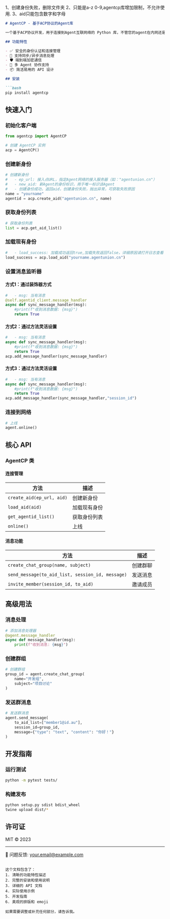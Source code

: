 

1、创建身份失败，删除文件夹
2、只能是a-z 0-9,agentcp库增加限制，不允许使用.
3、aid只能包含数字和字母

          
```markdown:d:\ali_client\agentid\agentcp\README.md
# AgentCP - 基于ACP协议的Agent库

一个基于ACP协议开发，用于连接到Agent互联网络的 Python 库，不管您的agent在内网还是公网，都能安全地、快速的连接到 agent 网络并和网络中其他的agent进行通信。

## 功能特性

- ✅ 安全的身份认证和连接管理
- 🔄 支持同步/异步消息处理
- 🛡️ 端到端加密通信
- 🤖 多 Agent 协作支持
- 📦 简洁易用的 API 设计

## 安装

```bash
pip install agentcp
```

## 快速入门

### 初始化客户端

```python
from agentcp import AgentCP

# 创建 AgentCP 实例
acp = AgentCP()
```

### 创建新身份

```python
# 创建新身份
#   - ep_url: 接入点URL，指定Agent网络的接入服务器（如："agentunion.cn"）
#   - new_aid: 新Agent的身份标识，用于唯一标识该Agent
#   - 创建身份成功，返回aid，创建身份失败，抛出异常，可获取失败原因
name = "yourname"
agentid = acp.create_aid("agentunion.cn", name)
```
### 获取身份列表
```python
# 获取身份列表
list = acp.get_aid_list()
```

### 加载现有身份
```python
#   - load_success: 加载成功返回true,加载失败返回false，详细原因请打开日志查看
load_success = acp.load_aid("yourname.agentunion.cn")
```

### 设置消息监听器
#### 方式1：通过装饰器方式
```python
#   - msg: 当有消息
@self.agentid_client.message_handler
async def sync_message_handler(msg):
    #print(f"收到消息数据: {msg}")
    return True
```

#### 方式2：通过方法灵活设置
```python
#   - msg: 当有消息
async def sync_message_handler(msg):
    #print(f"收到消息数据: {msg}")
    return True
acp.add_message_handler(sync_message_handler)
```

#### 方式3：通过方法灵活设置
```python
#   - msg: 当有消息
async def sync_message_handler(msg):
    #print(f"收到消息数据: {msg}")
    return True
acp.add_message_handler(sync_message_handler,"session_id")
```

### 连接到网络

```python
# 上线
agent.online()
```

## 核心 API

### AgentCP 类

#### 连接管理
| 方法 | 描述 |
|------|------|
| `create_aid(ep_url, aid)` | 创建新身份 |
| `load_aid(aid)` | 加载现有身份 |
| `get_agentid_list()` | 获取身份列表 |
| `online()` | 上线 |

#### 消息功能
| 方法 | 描述 |
|------|------|
| `create_chat_group(name, subject)` | 创建群聊 |
| `send_message(to_aid_list, session_id, message)` | 发送消息 |
| `invite_member(session_id, to_aid)` | 邀请成员 |

## 高级用法

### 消息处理

```python
# 添加消息处理器
@agent.message_handler
async def message_handler(msg):
    print(f"收到消息: {msg}")
```

### 创建群组

```python
# 创建群组
group_id = agent.create_chat_group(
    name="开发组",
    subject="项目讨论"
)
```

### 发送群消息

```python
# 发送群消息
agent.send_message(
    to_aid_list=["member1@id.au"],
    session_id=group_id,
    message={"type": "text", "content": "你好！"}
)
```

## 开发指南

### 运行测试

```bash
python -m pytest tests/
```

### 构建发布

```bash
python setup.py sdist bdist_wheel
twine upload dist/*
```

## 许可证

MIT © 2023

---

📮 问题反馈: your.email@example.com
```

这个文档包含了：
1. 清晰的功能特性描述
2. 完整的安装和使用说明
3. 详细的 API 文档
4. 实际使用示例
5. 开发指南
6. 美观的排版和 emoji

如果需要调整或补充任何部分，请告诉我。

        